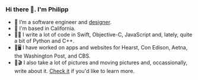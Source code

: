 ### Hi there 👋. I'm Philipp

- 🔭 I’m a software engineer and [designer](https://pxlcoop.com).
- 📍 I'm based in California.
- 👨‍💻 I write a lot of code in Swift, Objective-C, JavaScript and, lately, quite a bit of Python and C++.
- 📱🖥️ I have worked on apps and websites for Hearst, Con Edison, Aetna, the Washington Post, and CBS.
- 📸🎬 I also take a lot of pictures and moving pictures and, occassionally, write about it. [Check it](https://pkuecuekyan.com) if you'd like to learn more.

<!--
**pkuecuekyan/pkuecuekyan** is a ✨ _special_ ✨ repository because its `README.md` (this file) appears on your GitHub profile.

-->

